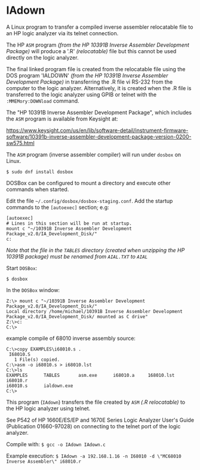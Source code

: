 # IAdown

A Linux program to transfer a compiled inverse assembler relocatable file to an HP logic analyzer via its telnet connection.

The HP `ASM` program *(from the HP 10391B Inverse Assembler Development Package)* will produce a '.R' *(relocatable)* file but this cannot be used directly on the logic analyzer.

The final linked program file is created from the relocatable file using the DOS program 'IALDOWN' *(from the HP 10391B Inverse Assembler Development Package)* in transferring the .R file vi RS-232 from the computer to the logic analyzer.
Alternatively, it is created when the .R file is transferred to the logic analyzer using GPIB or telnet with the `:MMEMory:DOWNload` command.

The "HP 10391B Inverse Assembler Development Package", which includes the `ASM` program is available from Keysight at:

https://www.keysight.com/us/en/lib/software-detail/instrument-firmware-software/10391b-inverse-assembler-development-package-version-0200-sw575.html

The `ASM` program (inverse assembler compiler) will run under `dosbox` on Linux.

`$ sudo dnf install dosbox`

DOSBox can be configured to mount a directory and execute other commands when started. 

Edit the file `~/.config/dosbox/dosbox-staging.conf`. Add the startup commands to the `[autoexec]` section; e.g:

```
[autoexec]
# Lines in this section will be run at startup.
mount c "~/10391B Inverse Assembler Development Package_v2.0/IA_Development_Disk/"
c:
```

*Note that the file in the `TABLES` directory (created when unzipping the HP 10391B package) must be renamed from `AIAL.TXT` to `AIAL`*

Start `DOSBox`:

`$ dosbox`

In the `DOSBox` window:
```
Z:\> mount c "~/10391B Inverse Assembler Development Package_v2.0/IA_Development_Disk/"
Local directory /home/michael/10391B Inverse Assembler Development Package_v2.0/IA_Development_Disk/ mounted as C drive"
Z:\>c:
C:\> 
```

example compile of 68010 inverse assembly source: 
```
C:\>copy EXAMPLES\i68010.s .
 I68010.S
   1 File(s) copied.
C:\>asm -o i68010.s > i68010.lst
C:\>ls
EXAMPLES      TABLES       asm.exe      i68010.a     168010.lst   i68010.r
i68010.s      ialdown.exe
C:\>
```

This program (`IAdown`) transfers the file created by `ASM` *(.R relocatable)* to the HP logic analyzer using telnet.

See P542 of HP 1660E/ES/EP and 1670E Series Logic Analyzer User's Guide (Publication 01660-97028) on connecting to the telnet port of the logic analyzer.

Compile with: `$ gcc -o IAdown IAdown.c`

Example execution:  `$ IAdown -a 192.168.1.16 -n I68010 -d \"MC68010 Inverse Assembler\" i68010.r`
